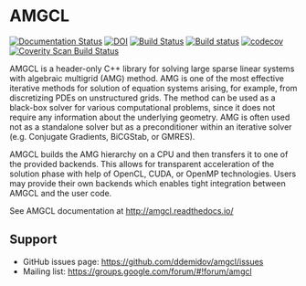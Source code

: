 # AMGCL

[![Documentation Status](https://readthedocs.org/projects/amgcl/badge/?version=latest)](http://amgcl.readthedocs.io/en/latest/?badge=latest)
[![DOI](https://zenodo.org/badge/6987353.svg)](https://zenodo.org/badge/latestdoi/6987353)
[![Build Status](https://travis-ci.org/ddemidov/amgcl.svg?branch=master)](https://travis-ci.org/ddemidov/amgcl)
[![Build status](https://ci.appveyor.com/api/projects/status/r0s4lbln4qf9r8aq/branch/master?svg=true)](https://ci.appveyor.com/project/ddemidov/amgcl/branch/master)
[![codecov](https://codecov.io/gh/ddemidov/amgcl/branch/master/graph/badge.svg)](https://codecov.io/gh/ddemidov/amgcl)
[![Coverity Scan Build Status](https://scan.coverity.com/projects/5301/badge.svg)](https://scan.coverity.com/projects/5301)

AMGCL is a header-only C++ library for solving large sparse linear systems with
algebraic multigrid (AMG) method. AMG is one of the most effective iterative
methods for solution of equation systems arising, for example, from
discretizing PDEs on unstructured grids. The method can be used as a black-box
solver for various computational problems, since it does not require any
information about the underlying geometry. AMG is often used not as a
standalone solver but as a preconditioner within an iterative solver (e.g.
Conjugate Gradients, BiCGStab, or GMRES).

AMGCL builds the AMG hierarchy on a CPU and then transfers it to one of the
provided backends. This allows for transparent acceleration of the solution
phase with help of OpenCL, CUDA, or OpenMP technologies. Users may provide
their own backends which enables tight integration between AMGCL and the user
code.

See AMGCL documentation at http://amgcl.readthedocs.io/

## Support

* GitHub issues page: https://github.com/ddemidov/amgcl/issues
* Mailing list: https://groups.google.com/forum/#!forum/amgcl
